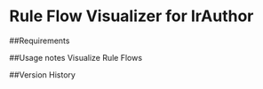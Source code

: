 # Rule Flow Visualizer for IrAuthor

##Requirements

##Usage notes
Visualize Rule Flows

##Version History
